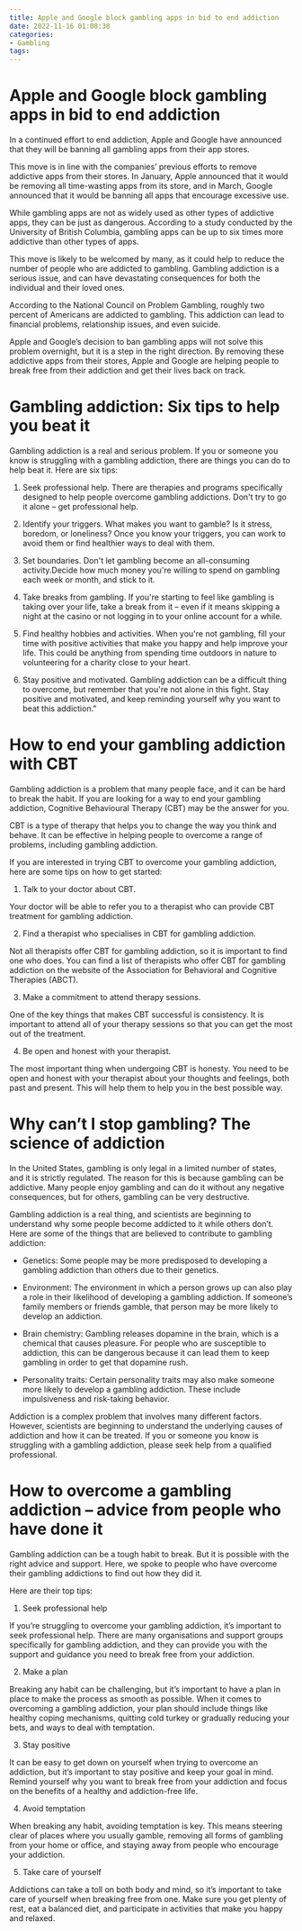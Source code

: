 ```yaml
---
title: Apple and Google block gambling apps in bid to end addiction
date: 2022-11-16 01:08:38
categories:
- Gambling
tags:
---
```



#  Apple and Google block gambling apps in bid to end addiction

In a continued effort to end addiction, Apple and Google have announced that they will be banning all gambling apps from their app stores.

This move is in line with the companies’ previous efforts to remove addictive apps from their stores. In January, Apple announced that it would be removing all time-wasting apps from its store, and in March, Google announced that it would be banning all apps that encourage excessive use.

While gambling apps are not as widely used as other types of addictive apps, they can be just as dangerous. According to a study conducted by the University of British Columbia, gambling apps can be up to six times more addictive than other types of apps.

This move is likely to be welcomed by many, as it could help to reduce the number of people who are addicted to gambling. Gambling addiction is a serious issue, and can have devastating consequences for both the individual and their loved ones.

According to the National Council on Problem Gambling, roughly two percent of Americans are addicted to gambling. This addiction can lead to financial problems, relationship issues, and even suicide.

Apple and Google’s decision to ban gambling apps will not solve this problem overnight, but it is a step in the right direction. By removing these addictive apps from their stores, Apple and Google are helping people to break free from their addiction and get their lives back on track.

#  Gambling addiction: Six tips to help you beat it

Gambling addiction is a real and serious problem. If you or someone you know is struggling with a gambling addiction, there are things you can do to help beat it. Here are six tips:

1. Seek professional help. There are therapies and programs specifically designed to help people overcome gambling addictions. Don't try to go it alone – get professional help.

2. Identify your triggers. What makes you want to gamble? Is it stress, boredom, or loneliness? Once you know your triggers, you can work to avoid them or find healthier ways to deal with them.

3. Set boundaries. Don't let gambling become an all-consuming activity.Decide how much money you're willing to spend on gambling each week or month, and stick to it.

4. Take breaks from gambling. If you're starting to feel like gambling is taking over your life, take a break from it – even if it means skipping a night at the casino or not logging in to your online account for a while.

5. Find healthy hobbies and activities. When you're not gambling, fill your time with positive activities that make you happy and help improve your life. This could be anything from spending time outdoors in nature to volunteering for a charity close to your heart.

6. Stay positive and motivated. Gambling addiction can be a difficult thing to overcome, but remember that you're not alone in this fight. Stay positive and motivated, and keep reminding yourself why you want to beat this addiction."

#  How to end your gambling addiction with CBT

Gambling addiction is a problem that many people face, and it can be hard to break the habit. If you are looking for a way to end your gambling addiction, Cognitive Behavioural Therapy (CBT) may be the answer for you.

CBT is a type of therapy that helps you to change the way you think and behave. It can be effective in helping people to overcome a range of problems, including gambling addiction.

If you are interested in trying CBT to overcome your gambling addiction, here are some tips on how to get started:

1. Talk to your doctor about CBT.

Your doctor will be able to refer you to a therapist who can provide CBT treatment for gambling addiction.

2. Find a therapist who specialises in CBT for gambling addiction.

Not all therapists offer CBT for gambling addiction, so it is important to find one who does. You can find a list of therapists who offer CBT for gambling addiction on the website of the Association for Behavioral and Cognitive Therapies (ABCT).

3. Make a commitment to attend therapy sessions.

One of the key things that makes CBT successful is consistency. It is important to attend all of your therapy sessions so that you can get the most out of the treatment.

4. Be open and honest with your therapist.

The most important thing when undergoing CBT is honesty. You need to be open and honest with your therapist about your thoughts and feelings, both past and present. This will help them to help you in the best possible way.

#  Why can’t I stop gambling? The science of addiction

In the United States, gambling is only legal in a limited number of states, and it is strictly regulated. The reason for this is because gambling can be addictive. Many people enjoy gambling and can do it without any negative consequences, but for others, gambling can be very destructive.

Gambling addiction is a real thing, and scientists are beginning to understand why some people become addicted to it while others don’t. Here are some of the things that are believed to contribute to gambling addiction:

* Genetics: Some people may be more predisposed to developing a gambling addiction than others due to their genetics.

* Environment: The environment in which a person grows up can also play a role in their likelihood of developing a gambling addiction. If someone’s family members or friends gamble, that person may be more likely to develop an addiction.

* Brain chemistry: Gambling releases dopamine in the brain, which is a chemical that causes pleasure. For people who are susceptible to addiction, this can be dangerous because it can lead them to keep gambling in order to get that dopamine rush.

* Personality traits: Certain personality traits may also make someone more likely to develop a gambling addiction. These include impulsiveness and risk-taking behavior.

Addiction is a complex problem that involves many different factors. However, scientists are beginning to understand the underlying causes of addiction and how it can be treated. If you or someone you know is struggling with a gambling addiction, please seek help from a qualified professional.

#  How to overcome a gambling addiction – advice from people who have done it

Gambling addiction can be a tough habit to break. But it is possible with the right advice and support. Here, we spoke to people who have overcome their gambling addictions to find out how they did it.

Here are their top tips:

1. Seek professional help

If you’re struggling to overcome your gambling addiction, it’s important to seek professional help. There are many organisations and support groups specifically for gambling addiction, and they can provide you with the support and guidance you need to break free from your addiction.

2. Make a plan

Breaking any habit can be challenging, but it’s important to have a plan in place to make the process as smooth as possible. When it comes to overcoming a gambling addiction, your plan should include things like healthy coping mechanisms, quitting cold turkey or gradually reducing your bets, and ways to deal with temptation.

3. Stay positive

It can be easy to get down on yourself when trying to overcome an addiction, but it’s important to stay positive and keep your goal in mind. Remind yourself why you want to break free from your addiction and focus on the benefits of a healthy and addiction-free life.

4. Avoid temptation

When breaking any habit, avoiding temptation is key. This means steering clear of places where you usually gamble, removing all forms of gambling from your home or office, and staying away from people who encourage your addiction.

5. Take care of yourself

Addictions can take a toll on both body and mind, so it’s important to take care of yourself when breaking free from one. Make sure you get plenty of rest, eat a balanced diet, and participate in activities that make you happy and relaxed.